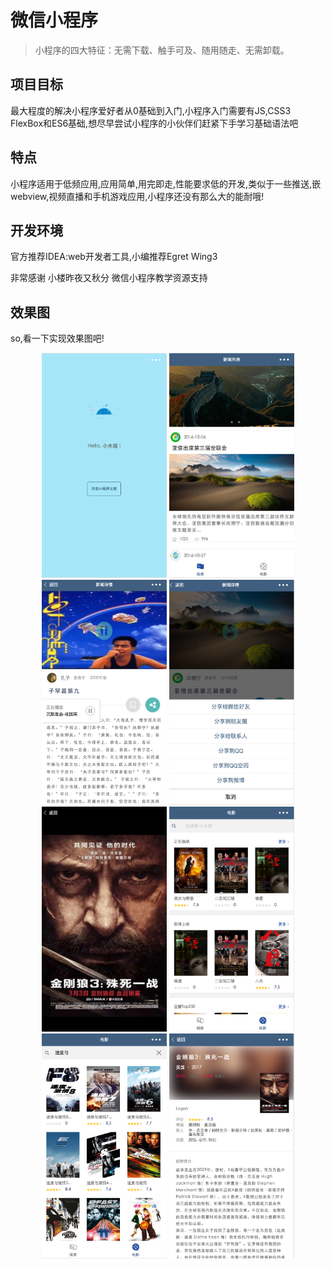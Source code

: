# 微信小程序
> 小程序的四大特征：无需下载、触手可及、随用随走、无需卸载。

## 项目目标
 最大程度的解决小程序爱好者从0基础到入门,小程序入门需要有JS,CSS3 FlexBox和ES6基础,想尽早尝试小程序的小伙伴们赶紧下手学习基础语法吧

## 特点
 小程序适用于低频应用,应用简单,用完即走,性能要求低的开发,类似于一些推送,嵌webview,视频直播和手机游戏应用,小程序还没有那么大的能耐哦!

## 开发环境
官方推荐IDEA:web开发者工具,小编推荐Egret Wing3

非常感谢 小楼昨夜又秋分 微信小程序教学资源支持

## 效果图

so,看一下实现效果图吧!
<div  align="center">  
<img src="weclome.png" width="200px" height="360px" />
<img src="home.png" width="200px" height="360px"/>
<img src="playmusic.png" width="200px" height="360px"/>
<img src="share.png" width="200px" height="360px"/>
</div>

<div  align="center">  
<img src="viewpreview.png" width="200px" height="360px" />
<img src="movielist.png" width="200px" height="360px"/>
<img src="movie_search.png" width="200px" height="360px"/>
<img src="movie-info.png" width="200px" height="360px"/>
</div>


